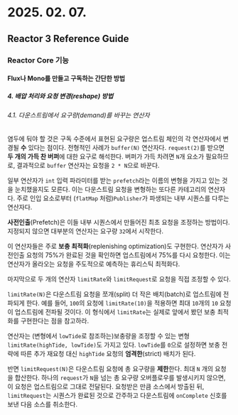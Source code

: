 # 2025. 02. 07.

## Reactor 3 Reference Guide

### Reactor Core 기능

#### Flux나 Mono를 만들고 구독하는 간단한 방법

##### 4. 배압 처리와 요청 변경(reshape) 방법

###### 4.1. 다운스트림에서 요구량(demand)를 바꾸는 연산자

염두에 둬야 할 것은 구독 수준에서 표현된 요구량은 업스트림 체인의 각 연산자에서 변경될 **수** 있다는 점이다. 전형적인 사례가 `buffer(N)` 연산자다. `request(2)`를 받으면 **두 개의 가득 찬 버퍼**에 대한 요구로 해석한다. 버퍼가 가득 차려면 `N`개 요소가 필요하므로, 결과적으로 `buffer` 연산자는 요청을 `2 * N`으로 바꾼다.

일부 연산자가 `int` 입력 파라미터를 받는 `prefetch`라는 이름의 변형을 가지고 있는 것을 눈치챘을지도 모른다. 이는 다운스트림 요청을 변형하는 또다른 카테고리의 연산자다. 주로 인입 요소로부터 (`flatMap` 처럼)`Publisher`가 파생되는 내부 시퀀스를 다루는 연산자다.

**사전인출**(Prefetch)은 이들 내부 시퀀스에서 만들어진 최초 요청을 조정하는 방법이다. 지정되지 않으면 대부분의 연산자는 요구량 `32`에서 시작한다.

이 연산자들은 주로 **보충 최적화**(replenishing optimization)도 구현한다. 연산자가 사전인출 요청의 75%가 완료된 것을 확인하면 업스트림에서 75%를 다시 요청한다. 이는 연산자가 올라오는 요청을 주도적으로 예측하는 휴리스틱 최적화다.

마지막으로 두 개의 연산자 `limitRate`와 `limitRequest`로 요청을 직접 조정할 수 있다.

`limitRate(N)`은 다운스트림 요청을 쪼개(split) 더 작은 배치(batch)로 업스트림에 전파되게 한다. 예를 들어, `100`의 요청에 `limitRate(10)`을 적용하면 최대 `10`개의 `10` 요청이 업스트림에 전파될 것이다. 이 형식에서 `limitRate`는 실제로 앞에서 봤던 보충 최적화를 구현한다는 점을 참고하라.

연산자는 (변형에서 `lowTide`로 참조하는)보충량을 조정할 수 있는 변형 `limitRate(highTide, lowTide)`도 가지고 있다. `lowTide`를 `0`으로 설정하면 보충 전략에 따른 추가 재요청 대신 `highTide` 요청의 **엄격한**(strict) 배치가 된다.

반면 `limitRequest(N)`은 다운스트림 요청에 총 요구량을 **제한**한다. 최대 `N` 개의 요청을 합산한다. 하나의 `request`가 `N`을 넘는 총 요구량 오버플로우를 발생시키지 않으면, 이 요청은 업스트림으로 그대로 전달된다. 요청받은 만큼 소스에서 방출된 뒤, `limitRequest`는 시퀀스가 완료된 것으로 간주하고 다운스트림에 `onComplete` 신호를 보낸 다음 소스를 취소한다.

